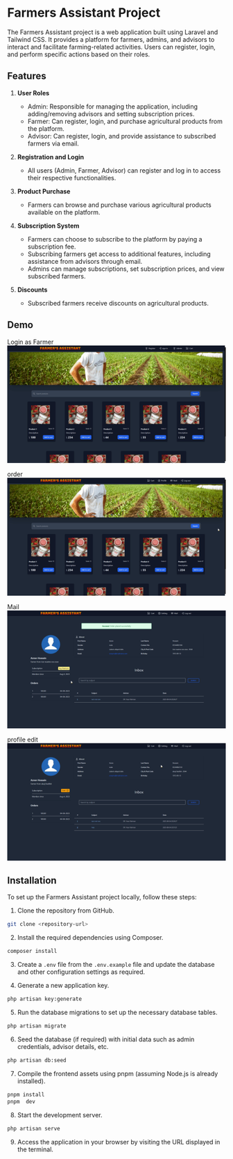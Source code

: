 # Farmers Assistant Project

The Farmers Assistant project is a web application built using Laravel and Tailwind CSS. It provides a platform for farmers, admins, and advisors to interact and facilitate farming-related activities. Users can register, login, and perform specific actions based on their roles.

## Features

1. **User Roles**
   - Admin: Responsible for managing the application, including adding/removing advisors and setting subscription prices.
   - Farmer: Can register, login, and purchase agricultural products from the platform.
   - Advisor: Can register, login, and provide assistance to subscribed farmers via email.

2. **Registration and Login**
   - All users (Admin, Farmer, Advisor) can register and log in to access their respective functionalities.

3. **Product Purchase**
   - Farmers can browse and purchase various agricultural products available on the platform.

4. **Subscription System**
   - Farmers can choose to subscribe to the platform by paying a subscription fee.
   - Subscribing farmers get access to additional features, including assistance from advisors through email.
   - Admins can manage subscriptions, set subscription prices, and view subscribed farmers.

5. **Discounts**
   - Subscribed farmers receive discounts on agricultural products.

## Demo

Login as Farmer
<img src="./doc/assets/reg.gif" atl="reg_logins">

order
<img src="./doc/assets/order.gif" atl="order">

Mail
<img src="./doc/assets/mail.gif" atl="mail">

profile edit
<img src="./doc/assets/profile.gif" atl="profile">



## Installation

To set up the Farmers Assistant project locally, follow these steps:

1. Clone the repository from GitHub.

```bash
git clone <repository-url>
```

2. Install the required dependencies using Composer.

```bash
composer install
```

3. Create a `.env` file from the `.env.example` file and update the database and other configuration settings as required.

4. Generate a new application key.

```bash
php artisan key:generate
```

5. Run the database migrations to set up the necessary database tables.

```bash
php artisan migrate
```

6. Seed the database (if required) with initial data such as admin credentials, advisor details, etc.

```bash
php artisan db:seed
```

7. Compile the frontend assets using pnpm (assuming Node.js is already installed).

```bash
pnpm install
pnpm  dev
```

8. Start the development server.

```bash
php artisan serve
```

9. Access the application in your browser by visiting the URL displayed in the terminal.
